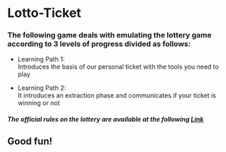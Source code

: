 # Lotto-Ticket

### The following game deals with emulating the lottery game according to 3 levels of progress divided as follows:

-  Learning Path 1:<br>
   Introduces the basis of our personal ticket with the tools you need to play

- Learning Path 2:<br>
   It introduces an extraction phase and communicates if your ticket is winning or not
     
##### The official rules on the lottery are available at the following <a href="https://www.lotto-italia.it/lotto" target="_blank">Link</a>

## Good fun!




